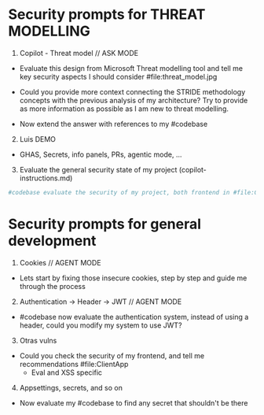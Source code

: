 # Security prompts for THREAT MODELLING
1. Copilot - Threat model // ASK MODE

- Evaluate this design from Microsoft Threat modelling tool and tell me key security aspects I should consider #file:threat_model.jpg 
    
- Could you provide more context connecting the STRIDE methodology concepts with the previous analysis of my architecture? Try to provide as more information as possible as I am new to threat modelling. 

- Now extend the answer with references to my #codebase

2. Luis DEMO
- GHAS, Secrets, info panels, PRs, agentic mode, ...

3.  Evaluate the general security state of my project (copilot-instructions.md)
  
```bash
#codebase evaluate the security of my project, both frontend in #file:ClientApp and backend #file:MyApp.API and tell me a list of security issues I should address.
```

# Security prompts for general development

1. Cookies	// AGENT MODE
- Lets start by fixing those insecure cookies, step by step and guide me through the process

2. Authentication -> Header -> JWT // AGENT MODE
- #codebase now evaluate the authentication system, instead of using a header, could you modify my system to use JWT?

3. Otras vulns
- Could you check the security of my frontend, and tell me recommendations #file:ClientApp
    - Eval and XSS specific

4. Appsettings, secrets, and so on
- Now evaluate my #codebase to find any secret that shouldn't be there

